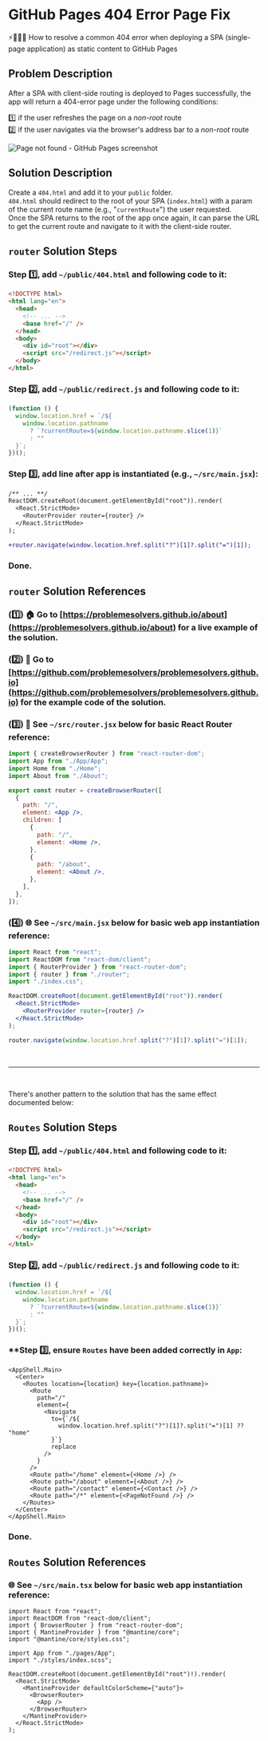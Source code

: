 # GitHub Pages 404 Error Page Fix

⚡️🐞🧑‍🏫 How to resolve a common 404 error when deploying a SPA (single-page application) as static content to GitHub Pages

## Problem Description

After a SPA with client-side routing is deployed to Pages successfully, the app will return a 404-error page under the following conditions:

1️⃣ if the user refreshes the page on a <i>non-root</i> route<br />
2️⃣ if the user navigates via the browser's address bar to a <i>non-root</i> route

<img alt="Page not found - GitHub Pages screenshot" src="_404-error-page.png">

## Solution Description

Create a `404.html` and add it to your `public` folder.<br/>
`404.html` should redirect to the root of your SPA (`index.html`) with a param of the current route name (e.g., "`currentRoute`") the user requested.<br/>
Once the SPA returns to the root of the app once again, it can parse the URL to get the current route and navigate to it with the client-side router.

## `router` Solution Steps

### **Step** 1️⃣, add `~/public/404.html` and following code to it:

```html
<!DOCTYPE html>
<html lang="en">
  <head>
    <!-- ... -->
    <base href="/" />
  </head>
  <body>
    <div id="root"></div>
    <script src="/redirect.js"></script>
  </body>
</html>
```

### **Step** 2️⃣, add `~/public/redirect.js` and following code to it:

```javascript
(function () {
  window.location.href = `/${
    window.location.pathname
      ? `?currentRoute=${window.location.pathname.slice(1)}`
      : ""
  }`;
})();
```

### **Step** 3️⃣, add line after app is instantiated (e.g., `~/src/main.jsx`):

```diff
/** ... **/
ReactDOM.createRoot(document.getElementById("root")).render(
  <React.StrictMode>
    <RouterProvider router={router} />
  </React.StrictMode>
);

+router.navigate(window.location.href.split("?")[1]?.split("=")[1]);
```

### Done.

## `router` Solution References

### (1️⃣) 🏠 Go to [https://problemesolvers.github.io/about](https://problemesolvers.github.io/about) for a live example of the solution.

### (2️⃣) 🧮 Go to [https://github.com/problemesolvers/problemesolvers.github.io](https://github.com/problemesolvers/problemesolvers.github.io) for the example code of the solution.

### (3️⃣) 🚏 See `~/src/router.jsx` below for basic React Router reference:

```jsx
import { createBrowserRouter } from "react-router-dom";
import App from "./App/App";
import Home from "./Home";
import About from "./About";

export const router = createBrowserRouter([
  {
    path: "/",
    element: <App />,
    children: [
      {
        path: "/",
        element: <Home />,
      },
      {
        path: "/about",
        element: <About />,
      },
    ],
  },
]);
```

### (4️⃣) 🌐 See `~/src/main.jsx` below for basic web app instantiation reference:

```jsx
import React from "react";
import ReactDOM from "react-dom/client";
import { RouterProvider } from "react-router-dom";
import { router } from "./router";
import "./index.css";

ReactDOM.createRoot(document.getElementById("root")).render(
  <React.StrictMode>
    <RouterProvider router={router} />
  </React.StrictMode>
);

router.navigate(window.location.href.split("?")[1]?.split("=")[1]);
```

<br/>

---

<br />

There's another pattern to the solution that has the same effect documented below:

## `Routes` Solution Steps

### **Step** 1️⃣, add `~/public/404.html` and following code to it:

```html
<!DOCTYPE html>
<html lang="en">
  <head>
    <!-- ... -->
    <base href="/" />
  </head>
  <body>
    <div id="root"></div>
    <script src="/redirect.js"></script>
  </body>
</html>
```

### **Step** 2️⃣, add `~/public/redirect.js` and following code to it:

```javascript
(function () {
  window.location.href = `/${
    window.location.pathname
      ? `?currentRoute=${window.location.pathname.slice(1)}`
      : ""
  }`;
})();
```

### \*\*Step 3️⃣, ensure `Routes` have been added correctly in `App`:

```tsx
<AppShell.Main>
  <Center>
    <Routes location={location} key={location.pathname}>
      <Route
        path="/"
        element={
          <Navigate
            to={`/${
              window.location.href.split("?")[1]?.split("=")[1] ?? "home"
            }`}
            replace
          />
        }
      />
      <Route path="/home" element={<Home />} />
      <Route path="/about" element={<About />} />
      <Route path="/contact" element={<Contact />} />
      <Route path="/*" element={<PageNotFound />} />
    </Routes>
  </Center>
</AppShell.Main>
```

### Done.

## `Routes` Solution References

### 🌐 See `~/src/main.tsx` below for basic web app instantiation reference:

```tsx
import React from "react";
import ReactDOM from "react-dom/client";
import { BrowserRouter } from "react-router-dom";
import { MantineProvider } from "@mantine/core";
import "@mantine/core/styles.css";

import App from "./pages/App";
import "./styles/index.scss";

ReactDOM.createRoot(document.getElementById("root")!).render(
  <React.StrictMode>
    <MantineProvider defaultColorScheme={"auto"}>
      <BrowserRouter>
        <App />
      </BrowserRouter>
    </MantineProvider>
  </React.StrictMode>
);
```
